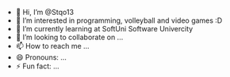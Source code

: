 - 👋 Hi, I’m @Stqo13
- 👀 I’m interested in programming, volleyball and video games :D
- 🌱 I’m currently learning at SoftUni Software Univercity
- 💞️ I’m looking to collaborate on ...
- 📫 How to reach me ...
- 😄 Pronouns: ...
- ⚡ Fun fact: ...

<!---
Stqo13/Stqo13 is a ✨ special ✨ repository because its `README.md` (this file) appears on your GitHub profile.
You can click the Preview link to take a look at your changes.
--->
